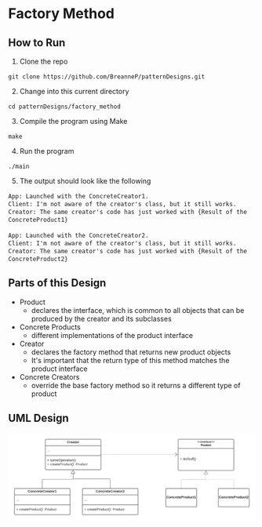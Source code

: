# Factory Method

## How to Run
1. Clone the repo
```
git clone https://github.com/BreanneP/patternDesigns.git
```

2. Change into this current directory
```
cd patternDesigns/factory_method
```

3. Compile the program using Make
```
make
```

4. Run the program
```
./main
```

5. The output should look like the following
```
App: Launched with the ConcreteCreator1.
Client: I'm not aware of the creator's class, but it still works.
Creator: The same creator's code has just worked with {Result of the ConcreteProduct1}

App: Launched with the ConcreteCreator2.
Client: I'm not aware of the creator's class, but it still works.
Creator: The same creator's code has just worked with {Result of the ConcreteProduct2}
```


## Parts of this Design
  * Product
    * declares the interface, which is common to all objects that can be produced by the creator and its subclasses
  * Concrete Products
    * different implementations of the product interface
  * Creator
    * declares the factory method that returns new product objects
    * It's important that the return type of this method matches the product interface
  * Concrete Creators
    * override the base factory method so it returns a different type of product

## UML Design

![Alt text](FactoryMethod.png?raw=true "Title") 